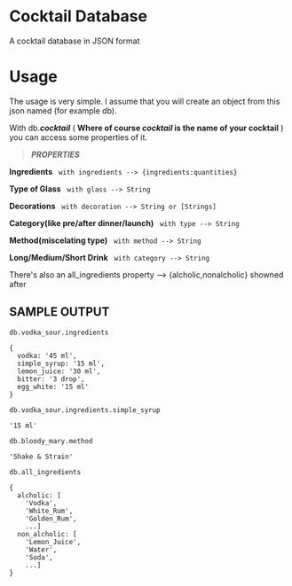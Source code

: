 # Cocktail Database
A cocktail database in JSON format

# Usage
The usage is very simple. I assume that you will create an object from this json named (for example db).

With db.***cocktail*** ( __Where of course ***cocktail*** is the name of your cocktail__ ) you can access some properties of it. 
> ***PROPERTIES***

**Ingredients** ``` with ingredients --> {ingredients:quantities}```

**Type of Glass** ``` with glass --> String```

**Decorations** ``` with decoration --> String or [Strings]```

**Category(like pre/after dinner/launch)** ``` with type --> String```

**Method(miscelating type)** ``` with method --> String```

**Long/Medium/Short Drink** ``` with category --> String```

There's also an all_ingredients property --> {alcholic,nonalcholic} 
showned after 

## SAMPLE OUTPUT

```
db.vodka_sour.ingredients 

{
  vodka: '45 ml',
  simple_syrup: '15 ml',
  lemon_juice: '30 ml',
  bitter: '3 drop',
  egg_white: '15 ml'
}
```
```
db.vodka_sour.ingredients.simple_syrup

'15 ml'
```

```
db.bloody_mary.method

'Shake & Strain'
```

```
db.all_ingredients

{
  alcholic: [
    'Vodka',
    'White_Rum',
    'Golden_Rum',
    ...]
  non_alcholic: [
    'Lemon_Juice',
    'Water',
    'Soda',
    ...]
}
